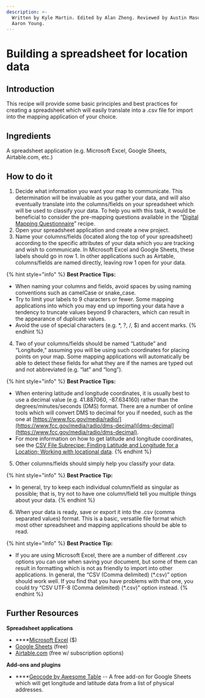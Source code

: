 ```yaml
---
description: >-
  Written by Kyle Martin. Edited by Alan Zheng. Reviewed by Austin Mason and
  Aaron Young.
---
```


# Building a spreadsheet for location data

## **Introduction**

This recipe will provide some basic principles and best practices for creating a spreadsheet which will easily translate into a .csv file for import into the mapping application of your choice.

## **Ingredients**

A spreadsheet application \(e.g. Microsoft Excel, Google Sheets, Airtable.com, etc.\)

## **How to do it**

1. Decide what information you want your map to communicate. This determination will be invaluable as you gather your data, and will also eventually translate into the columns/fields on your spreadsheet which will be used to classify your data. To help you with this task, it would be beneficial to consider the pre-mapping questions available in the “[Digital Mapping Questionnaire](https://docs.google.com/document/d/1TvKZvA00E-OvGpRqsBwCuAeUmPl2p62hkLPCezE90o0)” recipe.
2. Open your spreadsheet application and create a new project.
3. Name your columns/fields \(located along the top of your spreadsheet\) according to the specific attributes of your data which you are tracking and wish to communicate. In Microsoft Excel and Google Sheets, these labels should go in row 1. In other applications such as Airtable, columns/fields are named directly, leaving row 1 open for your data.

{% hint style="info" %}
**Best Practice Tips:**

* When naming your columns and fields, avoid spaces by using naming conventions such as camelCase or snake\_case.
* Try to limit your labels to 9 characters or fewer. Some mapping applications into which you may end up importing your data have a tendency to truncate values beyond 9 characters, which can result in the appearance of duplicate values.
* Avoid the use of special characters \(e.g. \*, ?, /, $\) and accent marks.
{% endhint %}

4. Two of your columns/fields should be named “Latitude” and “Longitude,” assuming you will be using such coordinates for placing points on your map. Some mapping applications will automatically be able to detect these fields for what they are if the names are typed out and not abbreviated \(e.g. “lat” and “long”\).

{% hint style="info" %}
**Best Practice Tips:**

* When entering latitude and longitude coordinates, it is usually best to use a decimal value \(e.g. 41.887060, -87.634160\) rather than the degrees/minutes/seconds \(DMS\) format. There are a number of online tools which will convert DMS to decimal for you if needed, such as the one at [https://www.fcc.gov/media/radio/](https://www.fcc.gov/media/radio/dms-decimal)[dms-decimal](https://www.fcc.gov/media/radio/dms-decimal).
* For more information on how to get latitude and longitude coordinates, see the [CSV File Subrecipe: Finding Latitude and Longitude for a Location; Working with locational data](https://docs.google.com/document/d/1a0_jbx-2t1hBjgC-4SJCMC5Z5a0DlxUWkP-Rom8AbRA).
{% endhint %}

5. Other columns/fields should simply help you classify your data.

{% hint style="info" %}
**Best Practice Tip:**

* In general, try to keep each individual column/field as singular as possible; that is, try not to have one column/field tell you multiple things about your data.
{% endhint %}

6. When your data is ready, save or export it into the .csv \(comma separated values\) format. This is a basic, versatile file format which most other spreadsheet and mapping applications should be able to read.

{% hint style="info" %}
**Best Practice Tip:**

* If you are using Microsoft Excel, there are a number of different .csv options you can use when saving your document, but some of them can result in formatting which is not as friendly to import into other applications. In general, the “CSV \(Comma delimited\) \(\*.csv\)” option should work well. If you find that you have problems with that one, you could try “CSV UTF-8 \(Comma delimited\) \(\*.csv\)” option instead.
{% endhint %}

## **Further Resources**

**Spreadsheet applications**

* \*\*\*\*[Microsoft Excel](https://products.office.com/en-us/excel) \($\)
* [Google Sheets](https://www.google.com/sheets/about/) \(free\)
* [Airtable.com](https://airtable.com/) \(free w/ subscription options\)

**Add-ons and plugins**

* \*\*\*\*[Geocode by Awesome Table](https://sites.google.com/site/scriptsexamples/available-web-apps/awesome-tables/add-ons/geocode) -- A free add-on for Google Sheets which will get longitude and latitude data from a list of physical addresses.

